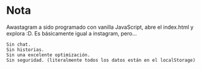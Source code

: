 # Nota

Awastagram a sido programado con vanilla JavaScript, abre el index.html y explora :D.
Es básicamente igual a instagram, pero...

```
Sin chat.
Sin historias.
Sin una excelente optimización.
Sin seguridad. (literalmente todos los datos están en el localStorage)
```